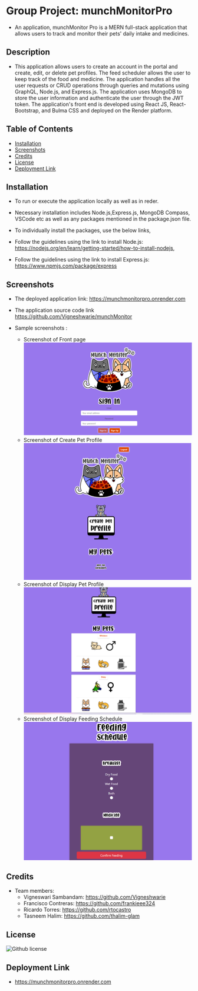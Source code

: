 # Group Project: munchMonitorPro
- An application, munchMonitor Pro is a MERN full-stack application that allows users to track and monitor their pets' daily intake and medicines. 

## Description
- This application allows users to create an account in the portal and create, edit, or delete pet profiles. The feed scheduler allows the user to keep track of the food and medicine. The application handles all the user requests or CRUD operations through queries and mutations using GraphQL, Node.js, and Express.js. The application uses MongoDB to store the user information and authenticate the user through the JWT token. The application's front end is developed using React JS, React-Bootstrap, and Bulma CSS and deployed on the Render platform.

## Table of Contents
  - [Installation](#installation)
  - [Screenshots](#screenshots)
  - [Credits](#credits)
  - [License](#license)
  - [Deployment Link](#deployment-link)

## Installation
- To run or execute the application locally as well as in reder. 
- Necessary installation includes Node.js,Express.js, MongoDB Compass, VSCode etc as well as any packages mentioned in the package.json file.

- To individually install the packages, use the below links,

- Follow the guidelines using the link to install Node.js: https://nodejs.org/en/learn/getting-started/how-to-install-nodejs,

- Follow the guidelines using the link to install Express.js: https://www.npmjs.com/package/express

## Screenshots
- The deployed application link: https://munchmonitorpro.onrender.com  

- The application source code link https://github.com/Vigneshwarie/munchMonitor

- Sample screenshots :
    - Screenshot of Front page ![Screenshot of Front page](./Screenshots/frontPage.png)
    - Screenshot of Create Pet Profile ![Screenshot of Create Pet Profile](./Screenshots/createProfile.png)
    - Screenshot of Display Pet Profile ![Screenshot of Display Pet Profile](./Screenshots/displayPet.png)
    - Screenshot of Display Feeding Schedule ![Screenshot of Display Feeding Schedule](./Screenshots/feedingSchedule.png)

## Credits
- Team members:
  - Vigneswari Sambandam:  https://github.com/Vigneshwarie
  - Francisco Contreras: https://github.com/frankieee324 
  - Ricardo Torres: https://github.com/rtocastro
  - Tasneem Halim: https://github.com/thalim-glam 

## License
 ![Github license](https://img.shields.io/badge/license-MIT-blue.svg) 

## Deployment Link
  -  https://munchmonitorpro.onrender.com 
